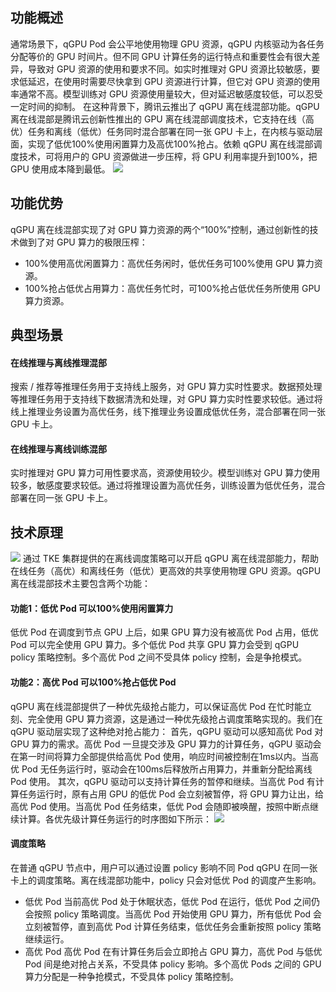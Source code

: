 
## 功能概述
通常场景下，qGPU Pod 会公平地使用物理 GPU 资源，qGPU 内核驱动为各任务分配等价的 GPU 时间片。但不同 GPU 计算任务的运行特点和重要性会有很大差异，导致对 GPU 资源的使用和要求不同。如实时推理对 GPU 资源比较敏感，要求低延迟，在使用时需要尽快拿到 GPU 资源进行计算，但它对 GPU 资源的使用率通常不高。模型训练对 GPU 资源使用量较大，但对延迟敏感度较低，可以忍受一定时间的抑制。
在这种背景下，腾讯云推出了 qGPU 离在线混部功能。qGPU 离在线混部是腾讯云创新性推出的 GPU 离在线混部调度技术，它支持在线（高优）任务和离线（低优）任务同时混合部署在同一张 GPU 卡上，在内核与驱动层面，实现了低优100%使用闲置算力及高优100%抢占。依赖 qGPU 离在线混部调度技术，可将用户的 GPU 资源做进一步压榨，将 GPU 利用率提升到100%，把 GPU 使用成本降到最低。
![](https://staticintl.cloudcachetci.com/yehe/backend-news/nWK7500_%E4%BC%81%E4%B8%9A%E5%BE%AE%E4%BF%A1%E6%88%AA%E5%9B%BE_20221208164922.png)

## 功能优势
qGPU 离在线混部实现了对 GPU 算力资源的两个“100%”控制，通过创新性的技术做到了对 GPU 算力的极限压榨：
- 100%使用高优闲置算力：高优任务闲时，低优任务可100%使用 GPU 算力资源。
- 100%抢占低优占用算力：高优任务忙时，可100%抢占低优任务所使用 GPU 算力资源。

## 典型场景
#### 在线推理与离线推理混部
搜索 / 推荐等推理任务用于支持线上服务，对 GPU 算力实时性要求。数据预处理等推理任务用于支持线下数据清洗和处理，对 GPU 算力实时性要求较低。通过将线上推理业务设置为高优任务，线下推理业务设置成低优任务，混合部署在同一张 GPU 卡上。

#### 在线推理与离线训练混部
实时推理对 GPU 算力可用性要求高，资源使用较少。模型训练对 GPU 算力使用较多，敏感度要求较低。通过将推理设置为高优任务，训练设置为低优任务，混合部署在同一张 GPU 卡上。

## 技术原理
![](https://staticintl.cloudcachetci.com/yehe/backend-news/KCVg543_%E4%BC%81%E4%B8%9A%E5%BE%AE%E4%BF%A1%E6%88%AA%E5%9B%BE_20221208164938.png)
通过 TKE 集群提供的在离线调度策略可以开启 qGPU 离在线混部能力，帮助在线任务（高优）和离线任务（低优）更高效的共享使用物理 GPU 资源。qGPU 离在线混部技术主要包含两个功能：

#### 功能1：低优 Pod 可以100%使用闲置算力
低优 Pod 在调度到节点 GPU 上后，如果 GPU 算力没有被高优 Pod 占用，低优 Pod 可以完全使用 GPU 算力。多个低优 Pod 共享 GPU 算力会受到 qGPU policy 策略控制。多个高优 Pod 之间不受具体 policy 控制，会是争抢模式。

#### 功能2：高优 Pod 可以100%抢占低优 Pod
qGPU 离在线混部提供了一种优先级抢占能力，可以保证高优 Pod 在忙时能立刻、完全使用 GPU 算力资源，这是通过一种优先级抢占调度策略实现的。我们在 qGPU 驱动层实现了这种绝对抢占能力：
首先，qGPU 驱动可以感知高优 Pod 对 GPU 算力的需求。高优 Pod 一旦提交涉及 GPU 算力的计算任务，qGPU 驱动会在第一时间将算力全部提供给高优 Pod 使用，响应时间被控制在1ms以内。当高优 Pod 无任务运行时，驱动会在100ms后释放所占用算力，并重新分配给离线 Pod 使用。
其次，qGPU 驱动可以支持计算任务的暂停和继续。当高优 Pod 有计算任务运行时，原有占用 GPU 的低优 Pod 会立刻被暂停，将 GPU 算力让出，给高优 Pod 使用。当高优 Pod 任务结束，低优 Pod 会随即被唤醒，按照中断点继续计算。各优先级计算任务运行的时序图如下所示：
	![](https://staticintl.cloudcachetci.com/yehe/backend-news/27tJ801_%E4%BC%81%E4%B8%9A%E5%BE%AE%E4%BF%A1%E6%88%AA%E5%9B%BE_20221208152648.png)

#### 调度策略
在普通 qGPU 节点中，用户可以通过设置 policy 影响不同 Pod qGPU 在同一张卡上的调度策略。离在线混部功能中，policy 只会对低优 Pod 的调度产生影响。
- 低优 Pod
当前高优 Pod 处于休眠状态，低优 Pod 在运行，低优 Pod 之间仍会按照 policy 策略调度。当高优 Pod 开始使用 GPU 算力，所有低优 Pod 会立刻被暂停，直到高优 Pod 计算任务结束，低优任务会重新按照 policy 策略继续运行。
- 高优 Pod
高优 Pod 在有计算任务后会立即抢占 GPU 算力，高优 Pod 与低优 Pod 间是绝对抢占关系，不受具体 policy 影响。多个高优 Pods 之间的 GPU 算力分配是一种争抢模式，不受具体 policy 策略控制。
